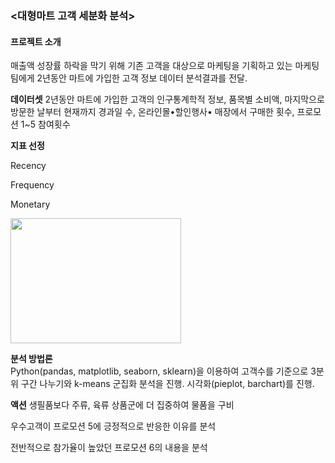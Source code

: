 ### <대형마트 고객 세분화 분석>

#### 프로젝트 소개

매출액 성장률 하락을 막기 위해 기존 고객을 대상으로 마케팅을 기획하고 있는 마케팅 팀에게 2년동안 마트에 가입한 고객 정보 데이터 분석결과를 전달.   

**데이터셋** 
2년동안 마트에 가입한 고객의 인구통계학적 정보, 품목별 소비액, 마지막으로 방문한 날부터 현재까지 경과일 수, 온라인몰•할인행사• 매장에서 구매한 횟수, 프로모션 1~5 참여횟수

**지표 선정**

Recency

Frequency

Monetary 

<img src="https://github.com/user-attachments/assets/5f03bd07-b6c5-4dd5-b249-d67f444ff426" width="273" height="200" data-align="right">




**분석 방법론**  
Python(pandas, matplotlib, seaborn, sklearn)을 이용하여 고객수를 기준으로 3분위 구간 나누기와 k-means 군집화 분석을 진행. 시각화(pieplot, barchart)를 진행. 

**액션** 
생필품보다 주류, 육류 상품군에 더 집중하여 물품을 구비

우수고객이 프로모션 5에 긍정적으로 반응한 이유를 분석

전반적으로 참가율이 높았던 프로모션 6의 내용을 분석
